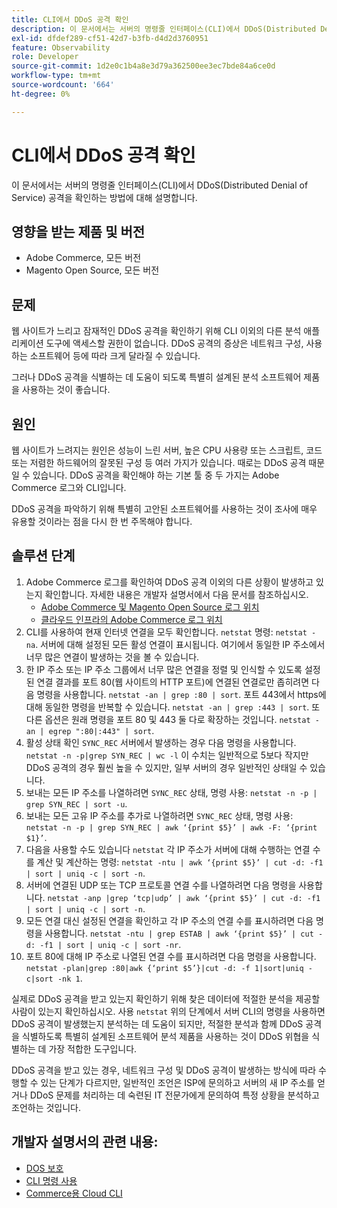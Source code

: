 ```yaml
---
title: CLI에서 DDoS 공격 확인
description: 이 문서에서는 서버의 명령줄 인터페이스(CLI)에서 DDoS(Distributed Denial of Service) 공격을 확인하는 방법에 대해 설명합니다.
exl-id: dfdef289-cf51-42d7-b3fb-d4d2d3760951
feature: Observability
role: Developer
source-git-commit: 1d2e0c1b4a8e3d79a362500ee3ec7bde84a6ce0d
workflow-type: tm+mt
source-wordcount: '664'
ht-degree: 0%

---
```


# CLI에서 DDoS 공격 확인

이 문서에서는 서버의 명령줄 인터페이스(CLI)에서 DDoS(Distributed Denial of Service) 공격을 확인하는 방법에 대해 설명합니다.

## 영향을 받는 제품 및 버전

* Adobe Commerce, 모든 버전
* Magento Open Source, 모든 버전

## 문제

웹 사이트가 느리고 잠재적인 DDoS 공격을 확인하기 위해 CLI 이외의 다른 분석 애플리케이션 도구에 액세스할 권한이 없습니다. DDoS 공격의 증상은 네트워크 구성, 사용하는 소프트웨어 등에 따라 크게 달라질 수 있습니다.

그러나 DDoS 공격을 식별하는 데 도움이 되도록 특별히 설계된 분석 소프트웨어 제품을 사용하는 것이 좋습니다.

## 원인

웹 사이트가 느려지는 원인은 성능이 느린 서버, 높은 CPU 사용량 또는 스크립트, 코드 또는 저렴한 하드웨어의 잘못된 구성 등 여러 가지가 있습니다. 때로는 DDoS 공격 때문일 수 있습니다. DDoS 공격을 확인해야 하는 기본 툴 중 두 가지는 Adobe Commerce 로그와 CLI입니다.

DDoS 공격을 파악하기 위해 특별히 고안된 소프트웨어를 사용하는 것이 조사에 매우 유용할 것이라는 점을 다시 한 번 주목해야 합니다.

## 솔루션 단계

1. Adobe Commerce 로그를 확인하여 DDoS 공격 이외의 다른 상황이 발생하고 있는지 확인합니다. 자세한 내용은 개발자 설명서에서 다음 문서를 참조하십시오.
   * [Adobe Commerce 및 Magento Open Source 로그 위치](https://devdocs.magento.com/guides/v2.3/config-guide/cli/logging.html)
   * [클라우드 인프라의 Adobe Commerce 로그 위치](https://devdocs.magento.com/guides/v2.3/cloud/trouble/environments-logs.html)
1. CLI를 사용하여 현재 인터넷 연결을 모두 확인합니다. `netstat` 명령: `netstat -na`. 서버에 대해 설정된 모든 활성 연결이 표시됩니다. 여기에서 동일한 IP 주소에서 너무 많은 연결이 발생하는 것을 볼 수 있습니다.
1. 한 IP 주소 또는 IP 주소 그룹에서 너무 많은 연결을 정렬 및 인식할 수 있도록 설정된 연결 결과를 포트 80(웹 사이트의 HTTP 포트)에 연결된 연결로만 좁히려면 다음 명령을 사용합니다. `netstat -an | grep :80 | sort`. 포트 443에서 https에 대해 동일한 명령을 반복할 수 있습니다. `netstat -an | grep :443 | sort`. 또 다른 옵션은 원래 명령을 포트 80 및 443 둘 다로 확장하는 것입니다. `netstat -an | egrep ":80|:443" | sort`.
1. 활성 상태 확인 `SYNC_REC` 서버에서 발생하는 경우 다음 명령을 사용합니다.     `netstat -n -p|grep SYN_REC | wc -l`     이 수치는 일반적으로 5보다 작지만 DDoS 공격의 경우 훨씬 높을 수 있지만, 일부 서버의 경우 일반적인 상태일 수 있습니다.
1. 보내는 모든 IP 주소를 나열하려면 `SYNC_REC` 상태, 명령 사용: `netstat -n -p | grep SYN_REC | sort -u`.
1. 보내는 모든 고유 IP 주소를 추가로 나열하려면 `SYNC_REC` 상태, 명령 사용: `netstat -n -p | grep SYN_REC | awk ‘{print $5}’ | awk -F: ‘{print $1}’`.
1. 다음을 사용할 수도 있습니다 `netstat` 각 IP 주소가 서버에 대해 수행하는 연결 수를 계산 및 계산하는 명령: `netstat -ntu | awk ‘{print $5}’ | cut -d: -f1 | sort | uniq -c | sort -n`.
1. 서버에 연결된 UDP 또는 TCP 프로토콜 연결 수를 나열하려면 다음 명령을 사용합니다. `netstat -anp |grep ‘tcp|udp’ | awk ‘{print $5}’ | cut -d: -f1 | sort | uniq -c | sort -n`.
1. 모든 연결 대신 설정된 연결을 확인하고 각 IP 주소의 연결 수를 표시하려면 다음 명령을 사용합니다. `netstat -ntu | grep ESTAB | awk ‘{print $5}’ | cut -d: -f1 | sort | uniq -c | sort -nr`.
1. 포트 80에 대해 IP 주소로 나열된 연결 수를 표시하려면 다음 명령을 사용합니다. `netstat -plan|grep :80|awk {‘print $5’}|cut -d: -f 1|sort|uniq -c|sort -nk 1`.

실제로 DDoS 공격을 받고 있는지 확인하기 위해 찾은 데이터에 적절한 분석을 제공할 사람이 있는지 확인하십시오. 사용 `netstat` 위의 단계에서 서버 CLI의 명령을 사용하면 DDoS 공격이 발생했는지 분석하는 데 도움이 되지만, 적절한 분석과 함께 DDoS 공격을 식별하도록 특별히 설계된 소프트웨어 분석 제품을 사용하는 것이 DDoS 위협을 식별하는 데 가장 적합한 도구입니다.

DDoS 공격을 받고 있는 경우, 네트워크 구성 및 DDoS 공격이 발생하는 방식에 따라 수행할 수 있는 단계가 다르지만, 일반적인 조언은 ISP에 문의하고 서버의 새 IP 주소를 얻거나 DDoS 문제를 처리하는 데 숙련된 IT 전문가에게 문의하여 특정 상황을 분석하고 조언하는 것입니다.

## 개발자 설명서의 관련 내용:

* [DOS 보호](https://devdocs.magento.com/guides/v2.3/cloud/cdn/cloud-fastly.html#ddos-protection)
* [CLI 명령 사용](https://devdocs.magento.com/guides/v2.3/config-guide/deployment/pipeline/example/cli.html)
* [Commerce용 Cloud CLI](https://devdocs.magento.com/guides/v2.3/cloud/reference/cli-ref-topic.html)
